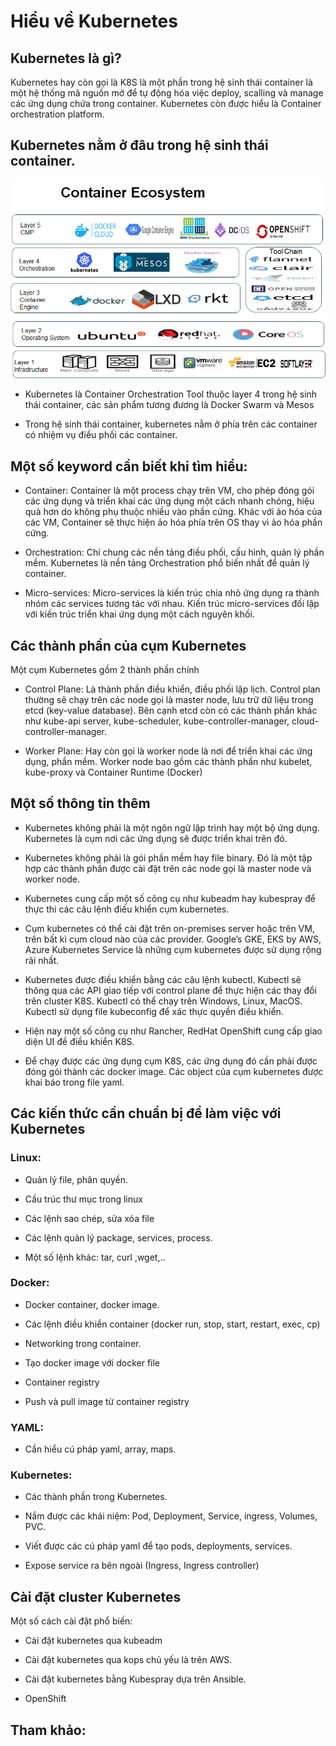 # Hiểu về Kubernetes

## Kubernetes là gì?

Kubernetes hay còn gọi là K8S là một phần trong hệ sinh thái container là một hệ thống mã nguồn mở để tự động hóa việc deploy, scalling và manage các ứng dụng chứa trong container. Kubernetes còn được hiểu là Container orchestration platform.

## Kubernetes nằm ở đâu trong hệ sinh thái container.

<img src="https://github.com/trimq/ghichep-Kubernetes/blob/master/images/Container%20Ecosystem.png">

- Kubernetes là Container Orchestration Tool thuộc layer 4 trong hệ sinh thái container, các sản phẩm tương đương là Docker Swarm và Mesos

- Trong hệ sinh thái container, kubernetes nằm ở phía trên các container có nhiệm vụ điều phối các container.


## Một số keyword cần biết khi tìm hiểu:

- Container: Container là một process chạy trên VM, cho phép đóng gói các ứng dụng và triển khai các ứng dụng một cách nhanh chóng, hiệu quả hơn do không phụ thuộc nhiều vào phần cứng. Khác với ảo hóa của các VM, Container sẽ thực hiện ảo hóa phía trên OS thay vì ảo hóa phần cứng.

- Orchestration: Chỉ chung các nền tảng điều phối, cấu hình, quản lý phần mềm. Kubernetes là nền tảng Orchestration phổ biến nhất để quản lý container.

- Micro-services: Micro-services là kiến trúc chia nhỏ ứng dụng ra thành nhóm các services tương tác với nhau. Kiến trúc micro-services đối lập với kiến trúc triển khai ứng dụng một cách nguyên khối.

## Các thành phần của cụm Kubernetes

Một cụm Kubernetes gồm 2 thành phần chính

- Control Plane: Là thành phần điều khiển, điều phối lập lịch. Control plan thường sẽ chạy trên các node gọi là master node, lưu trữ dữ liệu trong etcd (key-value database). Bên cạnh etcd còn có các thành phần khác như kube-api server, kube-scheduler, kube-controller-manager, cloud-controller-manager.

- Worker Plane: Hay còn gọi là worker node là nơi để triển khai các ứng dụng, phần mềm. Worker node bao gồm các thành phần như kubelet, kube-proxy và Container Runtime (Docker)


## Một số thông tin thêm

- Kubernetes không phải là một ngôn ngữ lập trình hay một bộ ứng dụng. Kubernetes là cụm nơi các ứng dụng sẽ được triển khai trên đó.

- Kubernetes không phải là gói phần mềm hay file binary. Đó là một tập hợp các thành phần được cài đặt trên các node gọi là master node và worker node.

- Kubernetes cung cấp một số công cụ như kubeadm hay kubespray để thực thi các câu lệnh điều khiển cụm kubernetes.

- Cụm kubernetes có thể cài đặt trên on-premises server hoặc trên VM, trên bất kì cụm cloud nào của các provider. Google’s GKE, EKS by AWS, Azure Kubernetes Service là những cụm kubernetes được sử dụng rộng rãi nhất.

- Kubernetes được điều khiển bằng các câu lệnh kubectl. Kubectl sẽ thông qua các API giao tiếp với control plane để thực hiện các thay đổi trên cluster K8S. Kubectl có thể chạy trên Windows, Linux, MacOS. Kubectl sử dụng file kubeconfig để xác thực quyền điều khiển.

- Hiện nay một số công cụ như Rancher, RedHat OpenShift cung cấp giao diện UI đề điều khiển K8S.

- Để chạy được các ứng dụng cụm K8S, các ứng dụng đó cần phải được đóng gói thành các docker image. Các object của cụm kubernetes được khai báo trong file yaml.


## Các kiến thức cần chuẩn bị để làm việc với Kubernetes

### Linux:

- Quản lý file, phân quyền.

- Cấu trúc thư mục trong linux

- Các lệnh sao chép, sửa xóa file

- Các lệnh quản lý package, services, process.

- Một số lệnh khác: tar, curl ,wget,..


### Docker:

- Docker container, docker image.

- Các lệnh điều khiển container (docker run, stop, start, restart, exec, cp)

- Networking trong container.

- Tạo docker image với docker file

- Container registry

- Push và pull image từ container registry

### YAML: 

- Cần hiểu cú pháp yaml, array, maps.

### Kubernetes:

- Các thành phần trong Kubernetes.

- Nắm được các khái niệm: Pod, Deployment, Service, ingress, Volumes, PVC.

- Viết được các cú pháp yaml để tạo pods, deployments, services.

- Expose service ra bên ngoài (Ingress, Ingress controller)


## Cài đặt cluster Kubernetes

Một số cách cài đặt phổ biến:

- Cài đặt kubernetes qua kubeadm

- Cài đặt kubernetes qua kops chủ yếu là trên AWS.

- Cài đặt kubernetes bằng Kubespray dựa trên Ansible.

- OpenShift 


## Tham khảo:




















